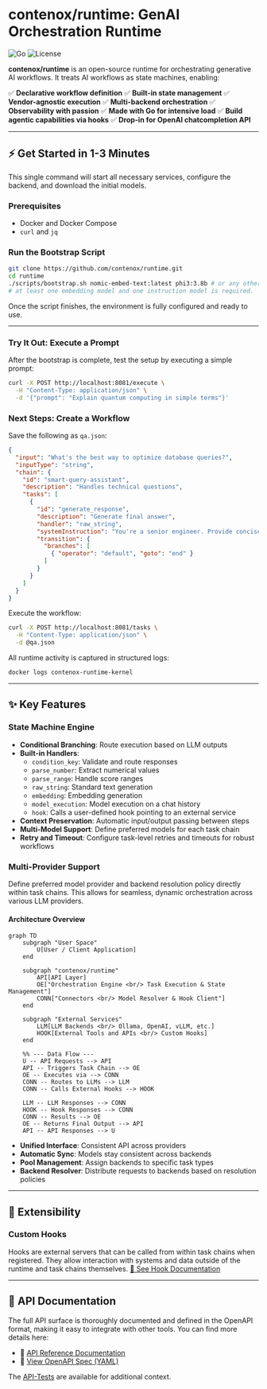 # contenox/runtime: GenAI Orchestration Runtime

![Go](https://img.shields.io/badge/Go-1.24+-00ADD8?logo=go)
![License](https://img.shields.io/badge/License-Apache%202.0-blue.svg)

**contenox/runtime** is an open-source runtime for orchestrating generative AI workflows. It treats AI workflows as state machines, enabling:

✅ **Declarative workflow definition**
✅ **Built-in state management**
✅ **Vendor-agnostic execution**
✅ **Multi-backend orchestration**
✅ **Observability with passion**
✅ **Made with Go for intensive load**
✅ **Build agentic capabilities via hooks**
✅ **Drop-in for OpenAI chatcompletion API**

-----

## ⚡ Get Started in 1-3 Minutes

This single command will start all necessary services, configure the backend, and download the initial models.

### Prerequisites

  * Docker and Docker Compose
  * `curl` and `jq`

### Run the Bootstrap Script

```bash
git clone https://github.com/contenox/runtime.git
cd runtime
./scripts/bootstrap.sh nomic-embed-text:latest phi3:3.8b # or any other models
# at least one embedding model and one instruction model is required.
```

Once the script finishes, the environment is fully configured and ready to use.

-----

### Try It Out: Execute a Prompt

After the bootstrap is complete, test the setup by executing a simple prompt:

```bash
curl -X POST http://localhost:8081/execute \
  -H "Content-Type: application/json" \
  -d '{"prompt": "Explain quantum computing in simple terms"}'
```

### Next Steps: Create a Workflow

Save the following as `qa.json`:

```json
{
  "input": "What's the best way to optimize database queries?",
  "inputType": "string",
  "chain": {
    "id": "smart-query-assistant",
    "description": "Handles technical questions",
    "tasks": [
      {
        "id": "generate_response",
        "description": "Generate final answer",
        "handler": "raw_string",
        "systemInstruction": "You're a senior engineer. Provide concise, professional answers to technical questions.",
        "transition": {
          "branches": [
            { "operator": "default", "goto": "end" }
          ]
        }
      }
    ]
  }
}
```

Execute the workflow:

```bash
curl -X POST http://localhost:8081/tasks \
  -H "Content-Type: application/json" \
  -d @qa.json
```

All runtime activity is captured in structured logs:

```bash
docker logs contenox-runtime-kernel
```

-----

## ✨ Key Features

### State Machine Engine

  * **Conditional Branching**: Route execution based on LLM outputs
  * **Built-in Handlers**:
      * `condition_key`: Validate and route responses
      * `parse_number`: Extract numerical values
      * `parse_range`: Handle score ranges
      * `raw_string`: Standard text generation
      * `embedding`: Embedding generation
      * `model_execution`: Model execution on a chat history
      * `hook`: Calls a user-defined hook pointing to an external service
  * **Context Preservation**: Automatic input/output passing between steps
  * **Multi-Model Support**: Define preferred models for each task chain
  * **Retry and Timeout**: Configure task-level retries and timeouts for robust workflows

### Multi-Provider Support

Define preferred model provider and backend resolution policy directly within task chains. This allows for seamless, dynamic orchestration across various LLM providers.

#### Architecture Overview

```mermaid
graph TD
    subgraph "User Space"
        U[User / Client Application]
    end

    subgraph "contenox/runtime"
        API[API Layer]
        OE["Orchestration Engine <br/> Task Execution & State Management"]
        CONN["Connectors <br/> Model Resolver & Hook Client"]
    end

    subgraph "External Services"
        LLM[LLM Backends <br/> Ollama, OpenAI, vLLM, etc.]
        HOOK[External Tools and APIs <br/> Custom Hooks]
    end

    %% --- Data Flow ---
    U -- API Requests --> API
    API -- Triggers Task Chain --> OE
    OE -- Executes via --> CONN
    CONN -- Routes to LLMs --> LLM
    CONN -- Calls External Hooks --> HOOK

    LLM -- LLM Responses --> CONN
    HOOK -- Hook Responses --> CONN
    CONN -- Results --> OE
    OE -- Returns Final Output --> API
    API -- API Responses --> U
```

  * **Unified Interface**: Consistent API across providers
  * **Automatic Sync**: Models stay consistent across backends
  * **Pool Management**: Assign backends to specific task types
  * **Backend Resolver**: Distribute requests to backends based on resolution policies

-----

## 🧩 Extensibility

### Custom Hooks

Hooks are external servers that can be called from within task chains when registered. They allow interaction with systems and data outside of the runtime and task chains themselves.
[🔗 See Hook Documentation](https://www.google.com/search?q=./docs/hooks.md)

-----

## 📘 API Documentation

The full API surface is thoroughly documented and defined in the OpenAPI format, making it easy to integrate with other tools. You can find more details here:

  * 🔗 [API Reference Documentation](https://www.google.com/search?q=./docs/api-reference.md)
  * 🔗 [View OpenAPI Spec (YAML)](https://www.google.com/search?q=./docs/openapi.yaml)

The [API-Tests](https://www.google.com/search?q=./apitests) are available for additional context.
